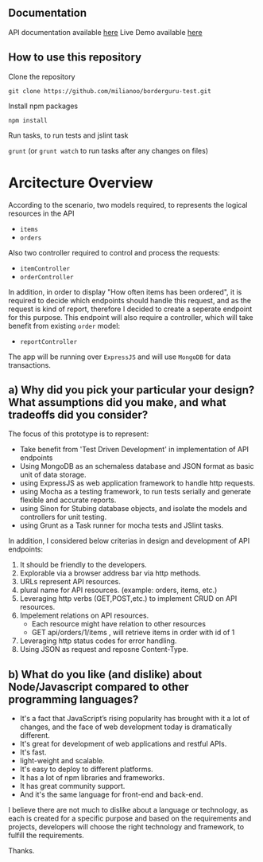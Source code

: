 ## Documentation 

API documentation available [here](http://borderguru-test.herokuapp.com)
Live Demo available [here](http://borderguru-test.herokuapp.com/api/orders)

## How to use this repository

Clone the repository

`git clone https://github.com/milianoo/borderguru-test.git`

Install npm packages 

`npm install`

Run tasks, to run tests and jslint task

`grunt` (or `grunt watch` to run tasks after any changes on files)



# Arcitecture Overview
According to the scenario, two models required, to represents the logical resources in the API
- `items`
- `orders`

Also two controller required to control and process the requests:
- `itemController`
- `orderController`
    
In addition, in order to display "How often items has been ordered", it is required to decide which endpoints should handle this request, and as the request is kind of report, therefore I decided to create a seperate endpoint for this purpose. This endpoint will also require a controller, which will take benefit from existing `order` model:
- `reportController`

The app will be running over `ExpressJS` and will use `MongoDB` for data transactions. 

## a) Why did you pick your particular your design? What assumptions did you make, and what tradeoffs did you consider?

The focus of this prototype is to represent: 
- Take benefit from 'Test Driven Development' in implementation of API endpoints 
- Using MongoDB as an schemaless database and JSON format as basic unit of data storage.
- using ExpressJS as web application framework to handle http requests. 
- using Mocha as a testing framework, to run tests serially and generate flexible and accurate reports. 
- using Sinon for Stubing database objects, and isolate the models and controllers for unit testing. 
- using Grunt as a Task runner for mocha tests and JSlint tasks. 

In addition, I considered below criterias in design and development of API endpoints: 

1. It should be friendly to the developers. 
2. Explorable via a browser address bar via http methods.
3. URLs represent API resources.
4. plural name for API resources. (example: orders, items, etc.)
5. Leveraging http verbs (GET,POST,etc.) to implement CRUD on API resources.
6. Impelement relations on API resources. 
   - Each resource might have relation to other resources 
   - GET api/orders/1/items , will retrieve items in order with id of 1
7. Leveraging http status codes for error handling.
8. Using JSON as request and reposne Content-Type.

## b) What do you like (and dislike) about Node/Javascript compared to other programming languages?

- It's a fact that JavaScript’s rising popularity has brought with it a lot of changes, and the face of web development today is dramatically different. 
- It's great for development of web applications and restful APIs. 
- It's fast. 
- light-weight and scalable. 
- It's easy to deploy to different platforms. 
- It has a lot of npm libraries and frameworks. 
- It has great community support.
- And it's the same language for front-end and back-end.

I believe there are not much to dislike about a language or technology, as each is created for a specific purpose and based on the requirements and projects, developers will choose the right technology and framework, to fulfill the requirements. 

Thanks. 